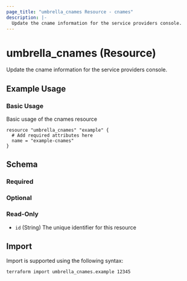 ```yaml
---
page_title: "umbrella_cnames Resource - cnames"
description: |-
  Update the cname information for the service providers console.
---
```


# umbrella_cnames (Resource)

Update the cname information for the service providers console.

## Example Usage


### Basic Usage

Basic usage of the cnames resource

```hcl
resource "umbrella_cnames" "example" {
  # Add required attributes here
  name = "example-cnames"
}
```



## Schema

### Required



### Optional



### Read-Only

- `id` (String) The unique identifier for this resource



## Import

Import is supported using the following syntax:

```shell
terraform import umbrella_cnames.example 12345
```


